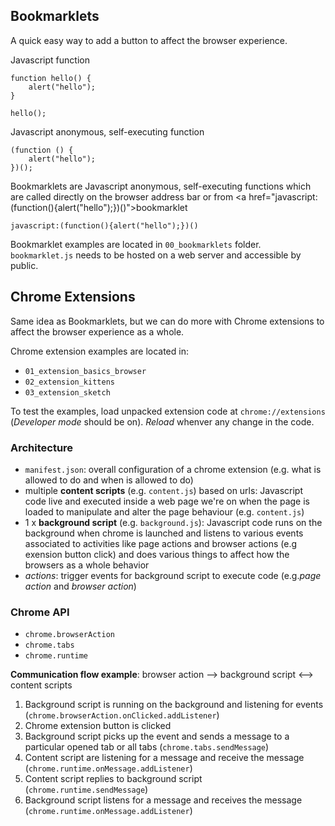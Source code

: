 ## Bookmarklets

A quick easy way to add a button to affect the browser experience.

Javascript function

```
function hello() {
    alert("hello");
}

hello();
```

Javascript anonymous, self-executing function

```
(function () {
    alert("hello");
})();
```

Bookmarklets are Javascript anonymous, self-executing functions which are called directly on the browser address bar or from <a href="javascript:(function(){alert("hello");})()">bookmarklet</a> 

```
javascript:(function(){alert("hello");})()
```

Bookmarklet examples are located in `00_bookmarklets` folder. `bookmarklet.js` needs to be hosted on a web server and accessible by public.


## Chrome Extensions

Same idea as Bookmarklets, but we can do more with Chrome extensions to affect the browser experience as a whole.

Chrome extension examples are located in:
* `01_extension_basics_browser`
* `02_extension_kittens`
* `03_extension_sketch` 

To test the examples, load unpacked extension code at `chrome://extensions` (_Developer mode_ should be on). _Reload_ whenver any change in the code.

### Architecture

* `manifest.json`: overall configuration of a chrome extension (e.g. what is allowed to do and when is allowed to do)
* multiple **content scripts** (e.g. `content.js`) based on urls: Javascript code live and executed inside a web page we're on when the page is loaded to manipulate and alter the page behaviour (e.g. `content.js`)
* 1 x **background script** (e.g. `background.js`): Javascript code runs on the background when chrome is launched and listens to various events associated to activities like page actions and browser actions (e.g exension button click) and does various things to affect how the browsers as a whole behavior
* _actions_: trigger events for background script to execute code (e.g._page action_ and _browser action_)

### Chrome API
 
* `chrome.browserAction`
* `chrome.tabs`
* `chrome.runtime`

**Communication flow example**: browser action --> background script <--> content scripts
1. Background script is running on the background and listening for events (`chrome.browserAction.onClicked.addListener`)
2. Chrome extension button is clicked
3. Background script picks up the event and sends a message to a particular opened tab or all tabs (`chrome.tabs.sendMessage`)
4. Content script are listening for a message and receive the message (`chrome.runtime.onMessage.addListener`)
5. Content script replies to background script (`chrome.runtime.sendMessage`)
6. Background script listens for a message and receives the message (`chrome.runtime.onMessage.addListener`) 